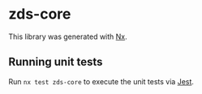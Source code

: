 # zds-core

This library was generated with [Nx](https://nx.dev).

## Running unit tests

Run `nx test zds-core` to execute the unit tests via [Jest](https://jestjs.io).
